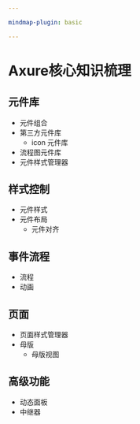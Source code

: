 ```yaml
---

mindmap-plugin: basic

---
```


# Axure核心知识梳理

## 元件库
- 元件组合
- 第三方元件库
    - icon 元件库
- 流程图元件库
- 元件样式管理器

## 样式控制
- 元件样式
- 元件布局
    - 元件对齐

## 事件流程
- 流程
- 动画

## 页面
- 页面样式管理器
- 母版
    - 母版视图

## 高级功能
- 动态面板
- 中继器